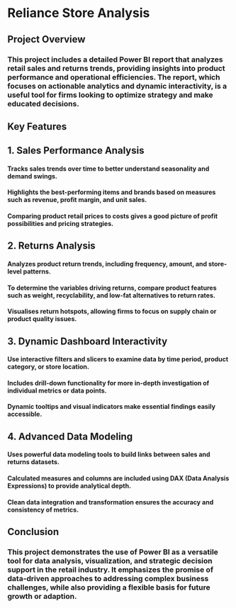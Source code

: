 # Reliance Store Analysis

## Project Overview
### This project includes a detailed Power BI report that analyzes retail sales and returns trends, providing insights into product performance and operational efficiencies. The report, which focuses on actionable analytics and dynamic interactivity, is a useful tool for firms looking to optimize strategy and make educated decisions.

## Key Features
## 1. Sales Performance Analysis
#### Tracks sales trends over time to better understand seasonality and demand swings.
#### Highlights the best-performing items and brands based on measures such as revenue, profit margin, and unit sales.
#### Comparing product retail prices to costs gives a good picture of profit possibilities and pricing strategies.


## 2. Returns Analysis
#### Analyzes product return trends, including frequency, amount, and store-level patterns.
#### To determine the variables driving returns, compare product features such as weight, recyclability, and low-fat alternatives to return rates.
#### Visualises return hotspots, allowing firms to focus on supply chain or product quality issues.


## 3. Dynamic Dashboard Interactivity
#### Use interactive filters and slicers to examine data by time period, product category, or store location.
#### Includes drill-down functionality for more in-depth investigation of individual metrics or data points.
#### Dynamic tooltips and visual indicators make essential findings easily accessible.


## 4. Advanced Data Modeling
#### Uses powerful data modeling tools to build links between sales and returns datasets.
#### Calculated measures and columns are included using DAX (Data Analysis Expressions) to provide analytical depth.
#### Clean data integration and transformation ensures the accuracy and consistency of metrics.


## Conclusion
### This project demonstrates the use of Power BI as a versatile tool for data analysis, visualization, and strategic decision support in the retail industry. It emphasizes the promise of data-driven approaches to addressing complex business challenges, while also providing a flexible basis for future growth or adaption.

